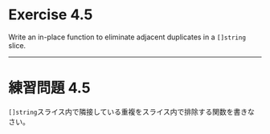 # Exercise 4.5
Write an in-place function to eliminate adjacent duplicates in a `[]string` slice.

---
# 練習問題 4.5
`[]string`スライス内で隣接している重複をスライス内で排除する関数を書きなさい。
